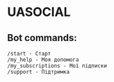 # UASOCIAL

## Bot commands:
```
/start - Старт
/my_help - Моя допомога
/my_subscriptions - Мої підписки
/support - Підтримка
```
